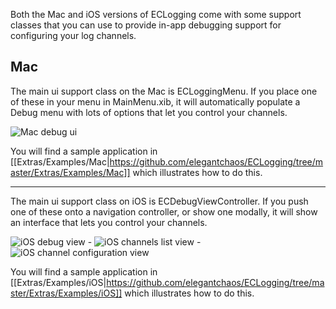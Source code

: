 Both the Mac and iOS versions of ECLogging come with some support classes that you can use to provide in-app debugging support for configuring your log channels.

Mac
---

The main ui support class on the Mac is ECLoggingMenu. If you place one of these in your menu in MainMenu.xib, it will automatically populate a Debug menu with lots of options that let you control your channels.

![Mac debug ui](https://github.com/elegantchaos/ECLogging/raw/master/Extras/Documentation/Screenshots/mac%20debug%20menu.png)

You will find a sample application in [[Extras/Examples/Mac|https://github.com/elegantchaos/ECLogging/tree/master/Extras/Examples/Mac]] which illustrates how to do this.

---

The main ui support class on iOS is ECDebugViewController. If you push one of these onto a navigation controller, or show one modally, it will show an interface that lets you control your channels.

![iOS debug view](https://github.com/elegantchaos/ECLogging/raw/master/Extras/Documentation/Screenshots/ios%20debug%20view.png) - ![iOS channels list view](https://github.com/elegantchaos/ECLogging/raw/master/Extras/Documentation/Screenshots/ios%20channels%20view.png) - ![iOS channel configuration view](https://github.com/elegantchaos/ECLogging/raw/master/Extras/Documentation/Screenshots/ios%20channel%20view.png)

You will find a sample application in [[Extras/Examples/iOS|https://github.com/elegantchaos/ECLogging/tree/master/Extras/Examples/iOS]] which illustrates how to do this.